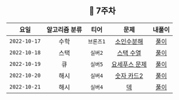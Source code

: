 <div align="center">
  
  ## 📅 7주차

| 요일 | 알고리즘 분류 | 티어  | 문제| 내풀이 |
| :---: | :---: | :---: | :---: | :---:|
|`2022-10-17`| 수학 | `브론즈1` | [소인수분해](https://www.acmicpc.net/problem/11653) | [풀이](https://github.com/jangwon3828/Algorithm_Competition-Study/blob/woohyeon/7%EC%A3%BC%EC%B0%A8/7%EC%A3%BC%EC%B0%A8_%EC%9A%B0%ED%98%84/%EC%86%8C%EC%9D%B8%EC%88%98%20%EB%B6%84%ED%95%B4.java) |
|`2022-10-18`| 스택 | `실버2` | [스택 수열](https://www.acmicpc.net/problem/1874) | [풀이](https://github.com/jangwon3828/Algorithm_Competition-Study/blob/woohyeon/7%EC%A3%BC%EC%B0%A8/7%EC%A3%BC%EC%B0%A8_%EC%9A%B0%ED%98%84/%EC%8A%A4%ED%83%9D%20%EC%88%98%EC%97%B4.java) |
|`2022-10-19`| 큐 | `실버5` | [요세푸스 문제](https://www.acmicpc.net/problem/11866) | [풀이](https://github.com/jangwon3828/Algorithm_Competition-Study/blob/woohyeon/7%EC%A3%BC%EC%B0%A8/7%EC%A3%BC%EC%B0%A8_%EC%9A%B0%ED%98%84/%EC%9A%94%EC%84%B8%ED%91%B8%EC%8A%A4%20%EB%AC%B8%EC%A0%9C.java) |
|`2022-10-20`| 해시 | `실버4` | [숫자 카드2](https://www.acmicpc.net/problem/10816) | [풀이](https://github.com/jangwon3828/Algorithm_Competition-Study/blob/woohyeon/7%EC%A3%BC%EC%B0%A8/7%EC%A3%BC%EC%B0%A8_%EC%9A%B0%ED%98%84/%EC%88%AB%EC%9E%90%20%EC%B9%B4%EB%93%9C2.java) |
|`2022-10-21`| 해시 | `실버4` | [덱](https://www.acmicpc.net/problem/10866) | [풀이](https://github.com/jangwon3828/Algorithm_Competition-Study/blob/woohyeon/7%EC%A3%BC%EC%B0%A8/7%EC%A3%BC%EC%B0%A8_%EC%9A%B0%ED%98%84/%EB%8D%B1.java) |
</div>
